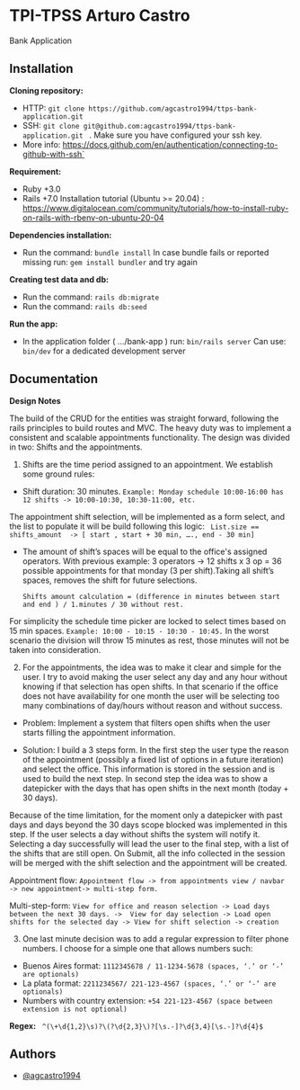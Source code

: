 # TPI-TPSS Arturo Castro

Bank Application

## Installation

**Cloning repository:** 
- HTTP:
  `
  git clone https://github.com/agcastro1994/ttps-bank-application.git
  `
- SSH:  `git clone git@github.com:agcastro1994/ttps-bank-application.git ` . Make sure you have configured your ssh key. 
- More info: https://docs.github.com/en/authentication/connecting-to-github-with-ssh`


**Requirement:**
- Ruby +3.0
- Rails +7.0 
 Installation tutorial (Ubuntu >= 20.04)
    : https://www.digitalocean.com/community/tutorials/how-to-install-ruby-on-rails-with-rbenv-on-ubuntu-20-04 


**Dependencies installation:** 
- Run the command: `bundle install`
In case bundle fails or reported missing run: `gem install bundler` and try again

**Creating test data and db:** 
- Run the command: `rails db:migrate`
- Run the command: `rails db:seed`

**Run the app:**
- In the application folder ( …/bank-app ) run: `bin/rails server`
Can use: `bin/dev` for a dedicated development server 


## Documentation

**Design Notes**

The build of the CRUD for the entities was straight forward, following the rails principles to build routes and MVC. The heavy duty was to implement a consistent and scalable appointments functionality. The design was divided in two: Shifts and the appointments. 

1. Shifts are the time period assigned to an appointment. We establish some ground rules:
-   Shift duration:  30 minutes. 
        `Example: Monday schedule 10:00-16:00 has 12 shifts -> 10:00-10:30, 10:30-11:00, etc.`

The appointment shift selection, will be implemented as a form select, and the list to populate it will be build following this logic: 
`
List.size == shifts_amount  -> [ start , start + 30 min, …., end - 30 min]`


- The amount of shift’s spaces will be equal to the office's assigned operators. With previous example: 3 operators -> 12 shifts x 3 op = 36 possible appointments for that monday (3 per shift).Taking all shift’s spaces, removes the shift for future selections. 

    `Shifts amount calculation = (difference in minutes between start and end ) / 1.minutes / 30 without rest. `

For simplicity the schedule time picker are locked to select times based on 15 min spaces. `Example: 10:00 - 10:15 - 10:30 - 10:45.` In the worst scenario the division will throw 15 minutes as rest, those minutes will not be taken into consideration.

2. For the appointments, the idea was to make it clear and simple for the user. I try to avoid making the user select any day and any hour without knowing if that selection has open shifts. In that scenario if the office does not have availability for one month the user will be selecting too many combinations of day/hours without reason and without success. 


- Problem: Implement a system that filters open shifts when the user starts filling the appointment information.

- Solution: I build a 3 steps form. In the first step the user type the reason of the appointment (possibly a fixed list of options in a future iteration) and select the office. This information is stored in the session and is used to build the next step. In second step the idea was to show a datepicker with the days that has open shifts in the next month (today + 30 days). 

Because of the time limitation, for the moment only a datepicker with past days and days beyond the 30 days scope blocked was implemented in this step. If the user selects a day without shifts the system will notify it. Selecting a day successfully will lead the user to the final step, with a list of the shifts that are still open. On Submit, all the info collected in the session will be merged with the shift selection and the appointment will be created. 

Appointment flow: `Appointment flow -> from appointments view / navbar -> new appointment-> multi-step form.`

Multi-step-form: `View for office and reason selection -> Load days between the next 30 days. ->  View for day selection -> Load open shifts for the selected day -> View for shift selection -> creation`


3. One last minute decision was to add a regular expression to filter phone numbers. I choose for a simple one that allows numbers such: 

- Buenos Aires format: `1112345678 / 11-1234-5678 (spaces, ‘.’ or ‘-’ are optionals)` 
- La plata format: `2211234567/ 221-123-4567 (spaces, ‘.’ or ‘-’ are optionals) `
- Numbers with country extension: ` +54 221-123-4567 (space between extension is not optional) `   

**Regex:** ` ^(\+\d{1,2}\s)?\(?\d{2,3}\)?[\s.-]?\d{3,4}[\s.-]?\d{4}$`

## Authors

- [@agcastro1994](https://www.github.com/agcastro1994)

